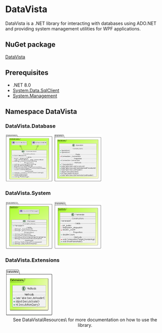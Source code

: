 # DataVista
DataVista is a .NET library for interacting with databases using ADO.NET and providing system management utilities for WPF applications.

## NuGet package
[DataVista](https://www.nuget.org/packages/DataVista/1.0.0)

## Prerequisites
- .NET 8.0
- [System.Data.SqlClient](https://www.nuget.org/packages/System.Data.SqlClient/)
- [System.Management](https://www.nuget.org/packages/System.Management/)

## Namespace DataVista
### DataVista.Database
<img src="./Resources/Documents/Class%20Diagrams/Connection.png" height="150" width="150">
<img src="./Resources/Documents/Class%20Diagrams/Operation.png" height="150" width="150">

### DataVista.System
<img src="./Resources/Documents/Class%20Diagrams/Manager.png" height="150" width="150">
<img src="./Resources/Documents/Class%20Diagrams/Framerate.png" height="150" width="150">
  
### DataVista.Extensions
<img src="./Resources/Documents/Class%20Diagrams/Extensions.png" height="150" width="150">


<div align="center">
See DataVista\Resources\ for more documentation on how to use the library.
</div>
